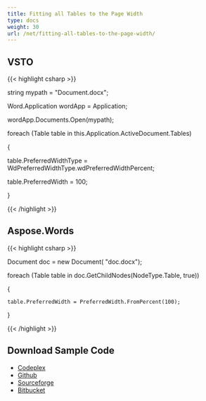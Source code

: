 ```yaml
---
title: Fitting all Tables to the Page Width
type: docs
weight: 30
url: /net/fitting-all-tables-to-the-page-width/
---
```


## **VSTO**
{{< highlight csharp >}}

 string mypath = "Document.docx";

Word.Application wordApp = Application;

wordApp.Documents.Open(mypath);

foreach (Table table in this.Application.ActiveDocument.Tables)

{

  table.PreferredWidthType = WdPreferredWidthType.wdPreferredWidthPercent;

  table.PreferredWidth = 100;

}

{{< /highlight >}}
## **Aspose.Words**
{{< highlight csharp >}}

 Document doc = new Document( "doc.docx");

foreach (Table table in doc.GetChildNodes(NodeType.Table, true))

{

	table.PreferredWidth = PreferredWidth.FromPercent(100);

}

{{< /highlight >}}
## **Download Sample Code**
- [Codeplex](https://asposevsto.codeplex.com/downloads/get/772971)
- [Github](https://github.com/asposemarketplace/Aspose_for_VSTO/releases/download/Aspose.Words1.0/Fitting.all.Tables.to.the.Page.Width.Aspose.Words.zip)
- [Sourceforge](https://sourceforge.net/projects/asposevsto/files/Aspose.Words%20Vs%20VSTO%20Words/Fitting%20all%20Tables%20to%20the%20Page%20Width%20\(Aspose.Words\).zip/download)
- [Bitbucket](https://bitbucket.org/asposemarketplace/aspose-for-vsto/downloads/Fitting%20all%20Tables%20to%20the%20Page%20Width%20\(Aspose.Words\).zip)

